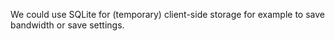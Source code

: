 We could use SQLite for (temporary) client-side storage for example to save bandwidth or save settings.
